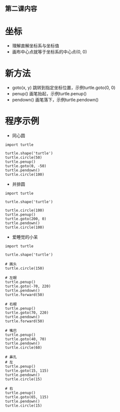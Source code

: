 第二课内容
----

# 坐标
* 理解直解坐标系与坐标值
* 画布中心点就等于坐标系的中心点(0, 0)

# 新方法
* goto(x, y) 跳转到指定坐标位置，示例turtle.goto(0, 0)
* penup() 画笔抬起，示例turtle.penup()
* pendown() 画笔落下，示例turtle.pendown()

# 程序示例
* 同心圆
```
import turtle

turtle.shape('turtle')
turtle.circle(50)
turtle.penup()
turtle.goto(0, -50)
turtle.pendown()
turtle.circle(100)
```
* 并排圆
```
import turtle

turtle.shape('turtle')

turtle.circle(100)
turtle.penup()
turtle.goto(200, 0)
turtle.pendown()
turtle.circle(100)
```
* 爱睡觉的小呆
``` 
import turtle

turtle.shape('turtle')

# 画头
turtle.circle(150)

# 左眼
turtle.penup()
turtle.goto(-70, 220)
turtle.pendown()
turtle.forward(50)

# 右眼
turtle.penup()
turtle.goto(70, 220)
turtle.pendown()
turtle.forward(50)

# 嘴巴
turtle.penup()
turtle.goto(40, 70)
turtle.pendown()
turtle.circle(60)

# 鼻孔
# 左
turtle.penup()
turtle.goto(15, 115)
turtle.pendown()
turtle.circle(15)

# 右
turtle.penup()
turtle.goto(65, 115)
turtle.pendown()
turtle.circle(15)
```